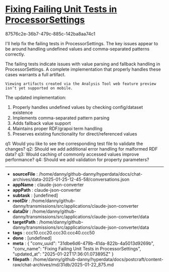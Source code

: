 # [Fixing Failing Unit Tests in ProcessorSettings](https://claude.ai/chat/31dbe6d6-479b-41da-822b-4a5013d9269b)

87576c2e-36b7-479c-885c-142ba8aa74c1

 I'll help fix the failing tests in ProcessorSettings. The key issues appear to be around handling undefined values and comma-separated patterns correctly.

<antThinking>The failing tests indicate issues with value parsing and fallback handling in ProcessorSettings. A complete implementation that properly handles these cases warrants a full artifact.</antThinking>
```
Viewing artifacts created via the Analysis Tool web feature preview isn’t yet supported on mobile.
```



The updated implementation:

1. Properly handles undefined values by checking config/dataset existence
2. Implements comma-separated pattern parsing
3. Adds fallback value support
4. Maintains proper RDF/grapoi term handling
5. Preserves existing functionality for direct/referenced values

q1: Would you like to see the corresponding test file to validate the changes?
q2: Should we add additional error handling for malformed RDF data?
q3: Would caching of commonly accessed values improve performance?
q4: Should we add validation for property parameters?

---

* **sourceFile** : /home/danny/github-danny/hyperdata/docs/chat-archives/data-2025-01-25-12-45-58/conversations.json
* **appName** : claude-json-converter
* **appPath** : claude-json-converter
* **subtask** : [undefined]
* **rootDir** : /home/danny/github-danny/transmissions/src/applications/claude-json-converter
* **dataDir** : /home/danny/github-danny/transmissions/src/applications/claude-json-converter/data
* **targetPath** : /home/danny/github-danny/transmissions/src/applications/claude-json-converter/data
* **tags** : ccc10.ccc20.ccc30.ccc40.ccc50
* **done** : [undefined]
* **meta** : {
  "conv_uuid": "31dbe6d6-479b-41da-822b-4a5013d9269b",
  "conv_name": "Fixing Failing Unit Tests in ProcessorSettings",
  "updated_at": "2025-01-22T17:36:01.073895Z"
}
* **filepath** : /home/danny/github-danny/hyperdata/docs/postcraft/content-raw/chat-archives/md/31db/2025-01-22_875.md
